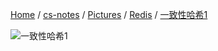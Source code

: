 [Home](https://mengxianbin.github.io) /
[cs-notes](https://mengxianbin.github.io/cs-notes/site) /
[Pictures](https://mengxianbin.github.io/cs-notes/site/Pictures) /
[Redis](https://mengxianbin.github.io/cs-notes/site/Pictures/Redis) /
[一致性哈希1](https://mengxianbin.github.io/cs-notes/site/Pictures/Redis/%E4%B8%80%E8%87%B4%E6%80%A7%E5%93%88%E5%B8%8C1)

![一致性哈希1](https://mengxianbin.github.io/cs-notes/./Pictures/Redis/%E4%B8%80%E8%87%B4%E6%80%A7%E5%93%88%E5%B8%8C1.png)